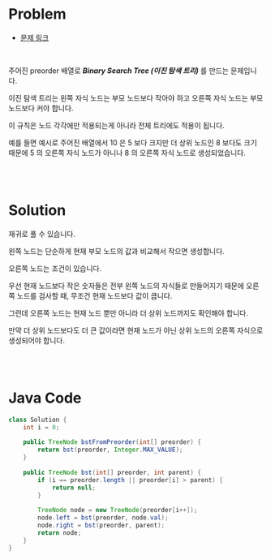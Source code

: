 # Problem

- [문제 링크](https://leetcode.com/problems/construct-binary-search-tree-from-preorder-traversal/)

<br>

주어진 preorder 배열로 __*Binary Search Tree (이진 탐색 트리)*__ 를 만드는 문제입니다.

이진 탐색 트리는 왼쪽 자식 노드는 부모 노드보다 작아야 하고 오른쪽 자식 노드는 부모 노드보다 커야 합니다.

이 규칙은 노드 각각에만 적용되는게 아니라 전체 트리에도 적용이 됩니다.

예를 들면 예시로 주어진 배열에서 10 은 5 보다 크지만 더 상위 노드인 8 보다도 크기 때문에 5 의 오른쪽 자식 노드가 아니나 8 의 오른쪽 자식 노드로 생성되었습니다.

<br><br>

# Solution

재귀로 풀 수 있습니다.

왼쪽 노드는 단순하게 현재 부모 노드의 값과 비교해서 작으면 생성합니다.

오른쪽 노드는 조건이 있습니다.

우선 현재 노드보다 작은 숫자들은 전부 왼쪽 노드의 자식들로 만들어지기 때문에 오른쪽 노드를 검사할 때, 무조건 현재 노드보다 값이 큽니다.

그런데 오른쪽 노드는 현재 노드 뿐만 아니라 더 상위 노드까지도 확인해야 합니다.

만약 더 상위 노드보다도 더 큰 값이라면 현재 노드가 아닌 상위 노드의 오른쪽 자식으로 생성되어야 합니다.

<br><br>

# Java Code

```java
class Solution {
    int i = 0;
    
    public TreeNode bstFromPreorder(int[] preorder) {
        return bst(preorder, Integer.MAX_VALUE);
    }
    
    public TreeNode bst(int[] preorder, int parent) {
        if (i == preorder.length || preorder[i] > parent) {
            return null;
        }
        
        TreeNode node = new TreeNode(preorder[i++]);
        node.left = bst(preorder, node.val);
        node.right = bst(preorder, parent);
        return node;
    }
}
```